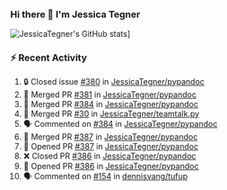 ### Hi there 👋 I'm Jessica Tegner

![JessicaTegner's GitHub stats](https://github-readme-stats.vercel.app/api?username=jessicategner)]


### :zap: Recent Activity

<!--START_SECTION:activity-->
1. 🔒 Closed issue [#380](https://github.com/JessicaTegner/pypandoc/issues/380) in [JessicaTegner/pypandoc](https://github.com/JessicaTegner/pypandoc)
2. 🎉 Merged PR [#381](https://github.com/JessicaTegner/pypandoc/pull/381) in [JessicaTegner/pypandoc](https://github.com/JessicaTegner/pypandoc)
3. 🎉 Merged PR [#384](https://github.com/JessicaTegner/pypandoc/pull/384) in [JessicaTegner/pypandoc](https://github.com/JessicaTegner/pypandoc)
4. 🎉 Merged PR [#30](https://github.com/JessicaTegner/teamtalk.py/pull/30) in [JessicaTegner/teamtalk.py](https://github.com/JessicaTegner/teamtalk.py)
5. 🗣 Commented on [#384](https://github.com/JessicaTegner/pypandoc/pull/384#issuecomment-2558512200) in [JessicaTegner/pypandoc](https://github.com/JessicaTegner/pypandoc)
6. 🎉 Merged PR [#387](https://github.com/JessicaTegner/pypandoc/pull/387) in [JessicaTegner/pypandoc](https://github.com/JessicaTegner/pypandoc)
7. 💪 Opened PR [#387](https://github.com/JessicaTegner/pypandoc/pull/387) in [JessicaTegner/pypandoc](https://github.com/JessicaTegner/pypandoc)
8. ❌ Closed PR [#386](https://github.com/JessicaTegner/pypandoc/pull/386) in [JessicaTegner/pypandoc](https://github.com/JessicaTegner/pypandoc)
9. 💪 Opened PR [#386](https://github.com/JessicaTegner/pypandoc/pull/386) in [JessicaTegner/pypandoc](https://github.com/JessicaTegner/pypandoc)
10. 🗣 Commented on [#154](https://github.com/dennisvang/tufup/issues/154#issuecomment-2545511069) in [dennisvang/tufup](https://github.com/dennisvang/tufup)
<!--END_SECTION:activity-->
